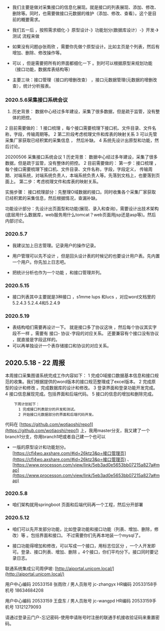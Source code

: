 - 我们主要是做对采集接口的信息化展现。就是接口的列表展现、添加、修改、删除等。同时，也需要做接口元数据的维护（添加、修改、查看）。这个是目前的概要需求。

- 我们五一后 ，按照需求细化-》原型设计-》功能划分(数据库设计）-》开发-》测试 流程来做

- 如果没有问题@张雨欣  ，需要你先做个原型设计。比如主页是个列表，然后有增加、删除、修改操作等。

- 可以 ，但是需要把所有的界面都细化一下 。到时可以根据原型来规划功能（接口功能，数据库表结构等）

- 主要三块：接口管理（接口的增删改查） ，接口元数据管理(元数据的增删改查），统计分析报表。




### 2020.5.6采集接口系统会议
1. 历史背景：
  数据中心经过多年建设，采集了很多数据，但是疏于监管，没有整体的把控。

2 目前需要做的：
1 接口梳理 ，每个接口需要梳理下接口机、文件目录、文件名称，字段，传输周期等。
2 第二阶段考虑梳理文件和库表的映射关系
3 可以先管采集厂家获取已经积累的采集信息 ， 然后补缺。
4 系统先设计出原型和功能，然后讨论。

20200506 采集接口系统会议
1 历史背景：
  数据中心经过多年建设，采集了很多数据，但是疏于监管，没有整体的把控。
2 目前需要做的：
第一步：接口梳理 ，每个接口需要梳理下接口机、文件目录、文件名称，字段，字段定义，
传输周期、对端系统，对端系统负责人，本端系统负责人等。先落到文档上，也要落到页面上。
第二步：考虑梳理文件和库表的映射关系。

实施步骤：
接口梳理部分：先整理O域数据的接口。同时收集各个采集厂家获取已经积累的采集信息，然后根据情况，查漏补缺。

功能设计部分：先设计出页面型和功能(展现、录入和查询)，需要设计出技术架构(底层用什么数据库，web服务用什么tomcat？web页面用jsp还是asp等)。然后内部讨论。

### 2020.5.7
- 我建议加上日志管理。记录用户的操作记录。

- 用户管理可以先不设计 ，但是回头设计表的时候记的也要设计用户表。先内置一个用户。你先加上日志吧。

- 把统计分析也作为一个功能 ，和接口管理并列。


### 2020.5.15
- 接口列表其中主要就是3种接口 ，s1mme lups 和lucs ，对应word文档里的5.2.4.3 5.2.4.4和5.2.4.9

### 2020.5.19
- 表结构咱们需要再设计一下。 就是接口多了协议这块 ，然后每个协议其实字段不一样 。需要有 接口- 协议-字段的对应关系。 还要兼容有个接口没有协议 ，就直接是字段这样的。
- 可以再单独设计一个表存储接口和协议的对应关系。

## 2020.5.18 - 22 周报
本周接口采集图谱系统完成工作内容如下：
          1 完成O域接口数据基本信息和接口规范的收集。我们根据提供的word版本的接口规范整理成了excel版本。
          2 完成原型的设计和修改 。完成数据库的设计和修改。
          3 登录界面和登录功能开发完成。
          4 接口信息展现完成。包括界面和后端代码。
          5 接口的信息的增加和删除完成。

        下周计划如下：
          1 完成接口列表部分的开发和测试。
          2 开始接口元数据部分的界面和后端代码开发。



代码在 [https://github.com/wotiaoshi/repo1](https://github.com/wotiaoshi/repo1) 上，我用master分支，我又建了一个branch1分支，你用branch1吧或者自己建一个也可以

- 一版的原型设计和功能划分。 [https://cfl4wo.axshare.com/#id=26ktz3&p=接口管理页](https://cfl4wo.axshare.com/#id=26ktz3&p=接口管理页)  、 [https://www.processon.com/view/link/5eb3ad0e5653bb07215a827a#map](https://www.processon.com/view/link/5eb3ad0e5653bb07215a827a#map)

### 2020.5.8

- 咱们架构就用springboot 页面和后端代码再一个工程，然后分开部署


### 2020.5.12

- 咱们可以先开发部分功能，比如登录功能和接口功能（列表、增加、删除，修改）等 。包括界面和接口。 不过需要你们先再本地装一个mysql了。

- 接口功能得增加和修改，可以写成一个接口，用标志位区分 ，一个人开发即可。登录、接口列表、增加、删除 。4个接口，你们平均分下。接口同时要记录日志。







联通系统集成公司周伊坡:
[http://aiportal.unicom.local/](http://aiportal.unicom.local/)


用户中心编码 20533158
张雨欣 / 男人员账号 jc-zhangyx
HR编码 20533158手机号 18634684208

用户中心编码 20533159
王盘东 / 男人员账号 jc-wangpd
HR编码 20533159手机号 13121279093

请通过登录云门户-忘记密码-使用申请账号时注册的联通手机接收验证码来重置密码。